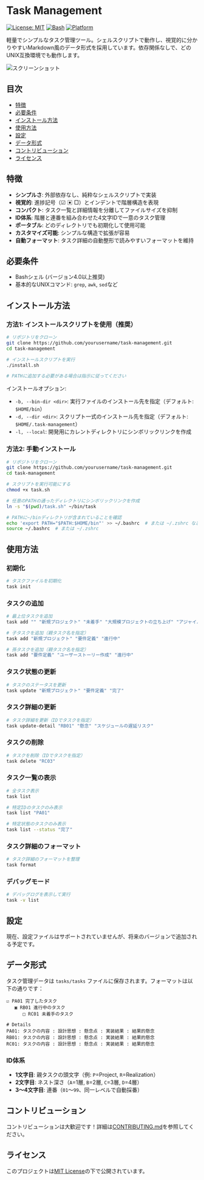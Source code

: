 # Task Management

[![License: MIT](https://img.shields.io/badge/License-MIT-yellow.svg)](https://opensource.org/licenses/MIT)
[![Bash](https://img.shields.io/badge/Language-Bash-green.svg)](https://www.gnu.org/software/bash/)
[![Platform](https://img.shields.io/badge/Platform-Linux%20%7C%20macOS-blue.svg)](https://github.com/yourusername/task-management)

軽量でシンプルなタスク管理ツール。シェルスクリプトで動作し、視覚的に分かりやすいMarkdown風のデータ形式を採用しています。依存関係なしで、どのUNIX互換環境でも動作します。

![スクリーンショット](docs/screenshot.png)

## 目次

- [特徴](#特徴)
- [必要条件](#必要条件)
- [インストール方法](#インストール方法)
- [使用方法](#使用方法)
- [設定](#設定)
- [データ形式](#データ形式)
- [コントリビューション](#コントリビューション)
- [ライセンス](#ライセンス)

## 特徴

- **シンプルさ**: 外部依存なし、純粋なシェルスクリプトで実装
- **視覚的**: 進捗記号（☑ ▣ □）とインデントで階層構造を表現
- **コンパクト**: タスク一覧と詳細情報を分離してファイルサイズを抑制
- **ID体系**: 階層と連番を組み合わせた4文字IDで一意のタスク管理
- **ポータブル**: どのディレクトリでも初期化して使用可能
- **カスタマイズ可能**: シンプルな構造で拡張が容易
- **自動フォーマット**: タスク詳細の自動整形で読みやすいフォーマットを維持

## 必要条件

- Bashシェル (バージョン4.0以上推奨)
- 基本的なUNIXコマンド: `grep`, `awk`, `sed`など

## インストール方法

### 方法1: インストールスクリプトを使用（推奨）

```bash
# リポジトリをクローン
git clone https://github.com/yourusername/task-management.git
cd task-management

# インストールスクリプトを実行
./install.sh

# PATHに追加する必要がある場合は指示に従ってください
```

インストールオプション:
- `-b, --bin-dir <dir>`: 実行ファイルのインストール先を指定（デフォルト: `$HOME/bin`）
- `-d, --dir <dir>`: スクリプト一式のインストール先を指定（デフォルト: `$HOME/.task-management`）
- `-l, --local`: 開発用にカレントディレクトリにシンボリックリンクを作成

### 方法2: 手動インストール

```bash
# リポジトリをクローン
git clone https://github.com/yourusername/task-management.git
cd task-management

# スクリプトを実行可能にする
chmod +x task.sh

# 任意のPATHの通ったディレクトリにシンボリックリンクを作成
ln -s "$(pwd)/task.sh" ~/bin/task

# PATHに~/binディレクトリが含まれていることを確認
echo 'export PATH="$PATH:$HOME/bin"' >> ~/.bashrc  # または ~/.zshrc など
source ~/.bashrc  # または ~/.zshrc
```

## 使用方法

### 初期化

```bash
# タスクファイルを初期化
task init
```

### タスクの追加

```bash
# 最上位タスクを追加
task add "" "新規プロジェクト" "未着手" "大規模プロジェクトの立ち上げ" "アジャイル手法を採用"

# 子タスクを追加（親タスク名を指定）
task add "新規プロジェクト" "要件定義" "進行中"

# 孫タスクを追加（親タスク名を指定）
task add "要件定義" "ユーザーストーリー作成" "進行中"
```

### タスク状態の更新

```bash
# タスクのステータスを更新
task update "新規プロジェクト" "要件定義" "完了"
```

### タスク詳細の更新

```bash
# タスク詳細を更新（IDでタスクを指定）
task update-detail "RB01" "懸念" "スケジュールの遅延リスク"
```

### タスクの削除

```bash
# タスクを削除（IDでタスクを指定）
task delete "RC03"
```

### タスク一覧の表示

```bash
# 全タスク表示
task list

# 特定IDのタスクのみ表示
task list "PA01"

# 特定状態のタスクのみ表示
task list --status "完了"
```

### タスク詳細のフォーマット

```bash
# タスク詳細のフォーマットを整理
task format
```

### デバッグモード

```bash
# デバッグログを表示して実行
task -v list
```

## 設定

現在、設定ファイルはサポートされていませんが、将来のバージョンで追加される予定です。

## データ形式

タスク管理データは `tasks/tasks` ファイルに保存されます。フォーマットは以下の通りです：

```
☑ PA01 完了したタスク
   ▣ RB01 進行中のタスク
      □ RC01 未着手のタスク

# Details
PA01: タスクの内容 : 設計思想 : 懸念点 : 実装結果 : 結果的懸念
RB01: タスクの内容 : 設計思想 : 懸念点 : 実装結果 : 結果的懸念
RC01: タスクの内容 : 設計思想 : 懸念点 : 実装結果 : 結果的懸念
```

### ID体系

- **1文字目**: 親タスクの頭文字（例: `P`=Project, `R`=Realization）
- **2文字目**: ネスト深さ（`A`=1層, `B`=2層, `C`=3層, `D`=4層）
- **3～4文字目**: 連番（`01`～`99`、同一レベルで自動採番）

## コントリビューション

コントリビューションは大歓迎です！詳細は[CONTRIBUTING.md](CONTRIBUTING.md)を参照してください。

## ライセンス

このプロジェクトは[MIT License](LICENSE)の下で公開されています。 